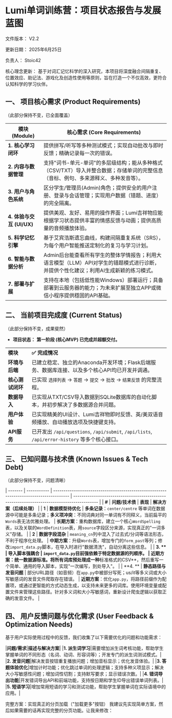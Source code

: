 # Lumi单词训练营：项目状态报告与发展蓝图

文件版本： V2.2

更新日期： 2025年6月25日

负责人： Stoic42

核心理念更新： 基于对词汇记忆科学的深入研究，本项目将深度融合间隔重复、位置效应、助记法、游戏化及创造性使用等原则，旨在打造一个不仅高效，更符合认知科学的学习伙伴。

## 一、 项目核心需求 (Product Requirements)

（此部分保持不变，已全面覆盖）

| **模块 (Module)**      | **核心需求 (Core Requirements)**                                              |
| -------------------- | ------------------------------------------------------------------------- |
| **1. 核心学习闭环**        | 提供拼写/听写等多种测试模式；实现自动批改与即时反馈；精确记录每一次的错误。                                    |
| **2. 内容与数据管理**       | 支持"词书-单元-单词"的多层级结构；能从多种格式（CSV/TXT）导入并整合数据；存储单词的完整信息（音标、例句、多来源释义、多种发音等）。   |
| **3. 用户与角色系统**       | 区分学生/管理员(Admin)角色；提供安全的用户注册、登录与会话管理；实现用户数据（错题、进度）的完全隔离。                   |
| **4. 体验与交互 (UI/UX)** | 提供美观、友好、易用的操作界面；Lumi吉祥物应能根据学习状态提供丰富的情感反馈与动画；提供高质量的音频播放体验。                 |
| **5. 科学记忆引擎**        | 基于艾宾浩斯遗忘曲线，构建间隔重复系统（SRS），为每个用户智能推送定制化的复习与学习计划。                            |
| **6. 智能与数据分析**       | Admin后台能查看所有学生的整体学情报告；利用大语言模型（LLM）API对学生的错题模式进行诊断，并提供个性化建议；利用AI生成新颖的练习模式。 |
| **7. 部署与扩展**         | 支持在本地（包括低性能Windows）部署运行；具备部署到云服务器的能力；为未来扩展至独立APP或微信小程序提供穩固的API基础。         |

## 二、 当前项目完成度 (Current Status)

（此部分保持不变，成果斐然）

- **项目状态：** **第一阶段 (核心MVP) 已完成并超额交付。**
    

|            |                                                                                   |
| ---------- | --------------------------------------------------------------------------------- |
| **模块**     | **✅ 完成情况**                                                                        |
| **环境与后端**  | 已建立稳定、独立的Anaconda开发环境；Flask后端服务、数据库连接、以及多个核心API均已开发并调通。                           |
| **核心测试闭环** | 已实现 `选择列表` -> `答题` -> `提交` -> `批改` -> `结果反馈` 的完整流程。                               |
| **数据导入**   | 已实现从TXT/CSV导入数据到SQLite数据库的自动化脚本，并初步解决了多数据源合并问题。                                   |
| **用户体验**   | 已实现精美的UI设计、Lumi吉祥物即时反馈、英/美双语音频播放、自动播放选项及快捷键支持。                                    |
| **API服务**  | 已开发出 `/api/questions`, `/api/submit`, `/api/lists`, `/api/error-history` 等多个核心接口。 |

## 三、 已知问题与技术债 (Known Issues & Tech Debt)

（此部分保持不变，问题清晰）

| ------- | ----------- | -------------------------------------------------------------------------------------- | ------------------------------------------------------------------------------------------ |
| **#**   | **问题/技术债**  | **表现**                                                                                 | **解决方案（后续处理）**                                                                             |
| **1**   | **数据模型待优化** | **多条记录**：`center/centre` 等单词在数据源中可能是多条记录；**多义项冲突**：不同词典对同一单词有不同释义，当前扁平的`Words`表无法优雅处理。 | **长期方案**：重构数据库，建立一个核心`WordSpelling`表，以及关联的`WordDefinition`表，用`source`字段区分来源，实现真正的"一词多义"存储。 |
| **2**   | **数据字段混杂**  | `meaning_cn`列中混入了过去式/分词等语法形态，不利于程序化处理。                                                 | **中期方案**：升级`Words`表，增加专门的`form_past`等列；修改`import_data.py`脚本，在导入时进行"数据清洗"，自动分离这些信息。         |
| **3. ** | **导入脚本强耦合** | `import_data.py`目前强依赖于特定数据源的列顺序。                                                       | **近期方案**：**统一数据源标准**。将所有词库预处理成一种**标准格式的CSV**，然后重写一个简单、通用的导入脚本，实现"一次编写，到处导入"。               |
| **4. ** | **静态路径与发音问题** | 部分URL路径（如音频）在`app.py`中被部分写死；us/it等多义词或大小写敏感词的发音文件爬取存在错误。                                                           | **近期方案**：优化`app.py`，将路径前缀作为配置项，或通过更智能的方式动态生成，以支持未来更多的词库。使用环境变量或配置文件来管理这些路径。针对多义词和大小写敏感词，重新设计爬虫逻辑以获取正确的发音文件。                                   |
## 四、 用户反馈问题与优化需求 (User Feedback & Optimization Needs)

基于用户实际使用过程中的反馈，我们收集了以下需要优化的问题和功能需求：

|**问题/需求**|**描述与解决方案**|
|**1. 派生词学习**|需要增加派生词考核功能，帮助学生掌握单词的不同形态（名词、动词、形容词等）；开发专门的派生词测试模式。|
|**2. 发音问题**|解决发音按钮重复播放问题；增加音标显示；优化发音体验。|
|**3. 答题体验优化**|增加计时功能；优化跳过单词的处理逻辑；支持多种义项显示；解决大小写敏感性问题；增加词性切割；支持默写要求；显示错误次数。|
|**4. 错词导出功能**|开发错词导出API和前端功能，支持按日期和学生ID导出错误单词列表。|
|**5. 短语学习**|增加常用短语的学习和测试功能，帮助学生掌握单词在实际语境中的应用。|

完整方案：实现真正的分页加载（"加载更多"按钮）
我建议先实现简单方案，然后如果需要的话再实现完整的分页功能。让我来修改：